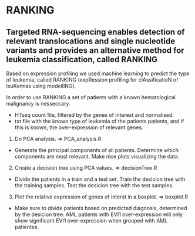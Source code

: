 # RANKING
## Targeted RNA-sequencing enables detection of relevant translocations and single nucleotide variants and provides an alternative method for leukemia classification, called RANKING

Based on expression profiling we used machine learning to predict the type of leukemia, called RANKING (expRession profiling for clAssificatioN of leuKemias using modellING).

In order to use RANKING a set of patients with a known hematological malignancy is nesseccary. 
- HTseq count file, filtered by the genes of interest and normalised.
- txt file with the known type of leukemia of the patients patients, and if this is known, the over-expression of relevant            genes.  
  
  
  
1. Do PCA analysis. => PCA_analysis.R
- Generate the principal components of all patients. Determine which components are most relevant. Make nice plots visualizing the data.

2. Create a decision tree using PCA values. => decisionTree.R
- Divide the patients in a train and a test set. Train the desicion tree with the training samples. Test the desicion tree with the test samples.

3. Plot the relative expression of genes of interst in a boxplot. => boxplot.R
- Make sure to divide patients based on predicted diagnosis, determined by the desicion tree. 
  AML patients with EVI1 over-expression will only show significant EVI1 over-expression when grouped with AML patientes.

